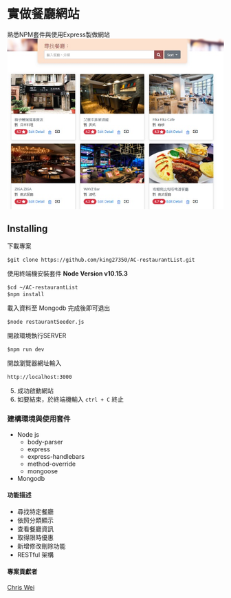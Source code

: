 # 實做餐廳網站
熟悉NPM套件與使用Express製做網站
![image](https://github.com/king27350/AC-restaurantList/blob/master/index_page.jpg?raw=true)
## Installing 
下載專案
```
$git clone https://github.com/king27350/AC-restaurantList.git
```
使用終端機安裝套件
**Node Version v10.15.3**
```
$cd ~/AC-restaurantList
$npm install
```
載入資料至 Mongodb 完成後即可退出
```
$node restaurantSeeder.js
```
開啟環境執行SERVER
```
$npm run dev
```
開啟瀏覽器網址輸入
```
http://localhost:3000
```
5. 成功啟動網站
6. 如要結束，於終端機輸入 ```ctrl + C``` 終止 
### 建構環境與使用套件
+ Node js
  - body-parser
  - express
  - express-handlebars
  - method-override
  - mongoose
+ Mongodb

  

#### 功能描述
+ 尋找特定餐廳
+ 依照分類顯示
+ 查看餐廳資訊
+ 取得限時優惠
+ 新增修改刪除功能
+ RESTful 架構



#### 專案貢獻者
[Chris Wei](https://github.com/king27350)
